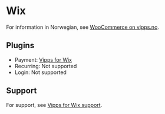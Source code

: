 <!-- START_METADATA
---
hide_table_of_contents: true
pagination_next: null
pagination_prev: null
---
END_METADATA -->

# Wix

For information in Norwegian, see [WooCommerce on vipps.no](https://vipps.no/produkter-og-tjenester/bedrift/ta-betalt-paa-nett/ta-betalt-paa-nett/Wix/).


## Plugins

* Payment: [Vipps for Wix](https://developer.vippsmobilepay.com/docs/plugins-ext/wix/)
* Recurring: Not supported
* Login: Not supported

## Support

For support, see [Vipps for Wix support](https://crude.no/vipps-wix-support/).
